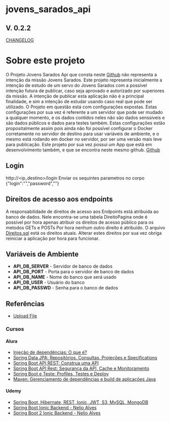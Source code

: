 # jovens_sarados_api
## V. 0.2.2
[CHANGELOG](CHANGELOG.md)

# Sobre este projeto
O Projeto Jovens Sarados Api que consta neste [Github](https://github.com/vitorpadovan) não representa a intenção da missão Jovens Sarados.
Este projeto representa inicialmente a intenção de estudo de um servo do Jovens Sarados com a possível intenção futura de publicar, caso seja aprovado e autorizado por superiores da missão. A intenção de publicar esta aplicação não é a principal finalidade, e sim a intenção de estudar usando caso real que pode ser utilizado.
O Projeto em questão está com configurações expostas. Estas configurações por sua vez é referente a um servidor que pode ser mudado a qualquer momento, e os dados contidos neles não são dados senssíveis e são dados públicos e dados para testes também. Estas configurações estão propositalmente assim pois ainda não foi possível configurar o Docker corretamente no servidor de destino para usar variáveis de ambiente, e o mesmo está rodando em docker no servidor, por ser uma versão mais leve para publicação.
Este projeto por sua vez possui um App que está em desenvolvimento também, e que se encontra neste mesmo github. [Github](https://github.com/vitorpadovan/jovens_sarados_app)


## Login
http://<ip_destino>/login
Enviar os sequintes parametros no corpo
{"login":"<login>","password","<senha>"}

## Direitos de acesso aos endpoints
A responsabilidade de direitos de acesso aos Endpoints está atribuida ao banco de dados.
Nele encontra-se uma tabela DireitoPagina onde é possível por hora apenas atribuir os direitos de acesso público para os metodos GETs e POSTs
Por hora nenhum outro direito é atribuido.
O arquivo [Direitos.sql](src/main/resources/Direitos.sql) está os direitos atuais.
Alterar estes direitos por sua vez obriga reiniciar a aplicação por hora para funcionar.

## Variáveis de Ambiente
- **API_DB_SERVER** - Servidor de banco de dados
- **API_DB_PORT** - Porta para o servidor de banco de dados
- **API_DB_NAME** - Nome do banco que será usado
- **API_DB_USER** - Usuário do banco
- **API_DB_PASSWD** - Senha para o banco de dados

## Referências
- [Upload File](https://www.bezkoder.com/spring-boot-file-upload/)

### Cursos

#### Alura
- [Injeção de dependências: O que é?](https://cursos.alura.com.br/injecao-de-dependencias-o-que-e--c224)
- [Spring Data JPA: Repositórios, Consultas, Projeções e Specifications](https://cursos.alura.com.br/course/spring-data-jpa)
- [Spring Boot API REST: Construa uma API](https://cursos.alura.com.br/course/spring-boot-api-rest)
- [Spring Boot API Rest: Segurança da API, Cache e Monitoramento](https://cursos.alura.com.br/course/spring-boot-seguranca-cache-monitoramento)
- [Spring Boot e Teste: Profiles, Testes e Deploy](https://cursos.alura.com.br/course/spring-boot-profiles-testes-deploy)
- [Maven: Gerenciamento de dependências e build de aplicações Java](https://cursos.alura.com.br/course/maven-gerenciamento-dependencias-build-aplicacoes-java)

#### Udemy
- [Spring Boot, Hibernate, REST, Ionic, JWT, S3, MySQL, MongoDB](https://www.udemy.com/course/spring-boot-ionic/)
- [Spring Boot Ionic Backend - Nelio Alves](https://github.com/acenelio/spring-boot-ionic-backend)
- [Spring Boot 2 Ionic Backend - Nelio Alves](https://github.com/acenelio/springboot2-ionic-backend)